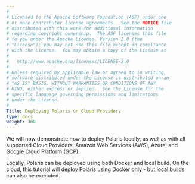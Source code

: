 ```yaml
---
#
# Licensed to the Apache Software Foundation (ASF) under one
# or more contributor license agreements.  See the NOTICE file
# distributed with this work for additional information
# regarding copyright ownership.  The ASF licenses this file
# to you under the Apache License, Version 2.0 (the
# "License"); you may not use this file except in compliance
# with the License.  You may obtain a copy of the License at
#
#   http://www.apache.org/licenses/LICENSE-2.0
#
# Unless required by applicable law or agreed to in writing,
# software distributed under the License is distributed on an
# "AS IS" BASIS, WITHOUT WARRANTIES OR CONDITIONS OF ANY
# KIND, either express or implied.  See the License for the
# specific language governing permissions and limitations
# under the License.
#
Title: Deploying Polaris on Cloud Providers
type: docs
weight: 300
---
```


We will now demonstrate how to deploy Polaris locally, as well as with all supported Cloud Providers: Amazon Web Services (AWS), Azure, and Google Cloud Platform (GCP).

Locally, Polaris can be deployed using both Docker and local build. On the cloud, this tutorial will deploy Polaris using Docker only - but local builds can also be executed.